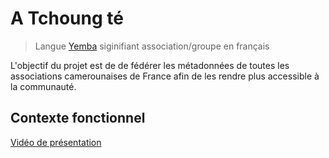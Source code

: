 # A Tchoung té
> Langue [Yemba](https://fr.wikipedia.org/wiki/Yemba) siginifiant association/groupe en français

L'objectif du projet est de de fédérer les métadonnées de toutes les associations camerounaises de France afin de les rendre plus accessible à la communauté.
 

## Contexte fonctionnel

[Vidéo de présentation](https://peertube.stream/w/qmMMLyMbzAU8HWWAk1LAQJ)

